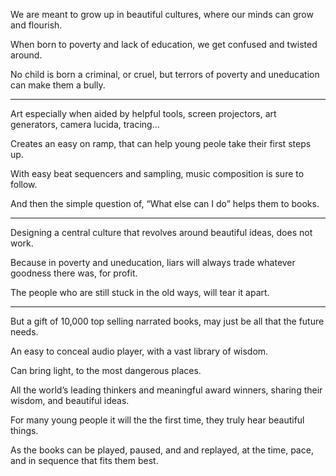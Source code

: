 We are meant to grow up in beautiful cultures,
where our minds can grow and flourish.

When born to poverty and lack of education,
we get confused and twisted around.

No child is born a criminal, or cruel,
but terrors of poverty and uneducation can make them a bully.

---

Art especially when aided by helpful tools,
screen projectors, art generators, camera lucida, tracing…

Creates an easy on ramp,
that can help young peole take their first steps up.

With easy beat sequencers and sampling,
music composition is sure to follow.

And then the simple question of,
“What else can I do” helps them to books.

---

Designing a central culture that revolves around beautiful ideas,
does not work.

Because in poverty and uneducation,
liars will always trade whatever goodness there was, for profit.

The people who are still stuck in the old ways,
will tear it apart.

---

But a gift of 10,000 top selling narrated books,
may just be all that the future needs.

An easy to conceal audio player,
with a vast library of wisdom.

Can bring light,
to the most dangerous places.

All the world’s leading thinkers and meaningful award winners,
sharing their wisdom, and beautiful ideas.

For many young people it will the the first time,
they truly hear beautiful things.

As the books can be played, paused, and and replayed,
at the time, pace, and in sequence that fits them best.
